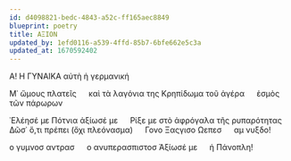 ```yaml
---
id: d4098821-bedc-4843-a52c-ff165aec8849
blueprint: poetry
title: ΑΞΙΟΝ
updated_by: 1efd0116-a539-4ffd-85b7-6bfe662e5c3a
updated_at: 1670592402
---
```

Α! Η ΓΥΝΑΙΚΑ αὐτὴ ἡ γερμανική

Μ᾿ ὤμους πλατεῖς &emsp; καὶ τὰ λαγόνια της
Κρηπίδωμα τοῦ ἀγέρα &emsp; ἑσμὸς τῶν πάρωρων

᾿Ελέησέ με Πότνια      ἀξίωσέ με
 &emsp; Ρίξε με στὸ ἀφρόγαλα τῆς ρυπαρότητας
Δῶσ᾿ ὅ,τι πρέπει   (ὄχι πλεόνασμα)
 &emsp; Γονο Ξαςγισο Ωεπεσ &emsp; αμ νυξδο!

 ο γυμνοσ αντρασ &emsp; ο ανυπερασπιστοσ
 Ἀξίωσέ με &emsp; ἡ Πάνοπλη!